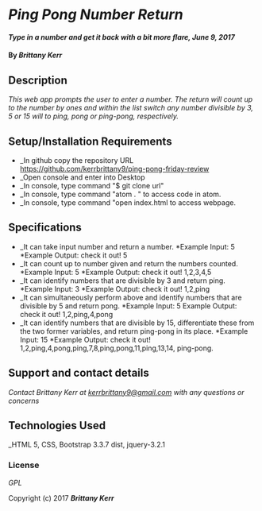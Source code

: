 # _Ping Pong Number Return_

#### _Type in a number and get it back with a bit more flare, June 9, 2017_

#### By _**Brittany Kerr**_

## Description

_This web app prompts the user to enter a number. The return will count up to the number by ones and within the list switch any number divisible by 3, 5 or 15 will to ping, pong or ping-pong, respectively._

## Setup/Installation Requirements

* _In github copy the repository URL   
  https://github.com/kerrbrittany9/ping-pong-friday-review
* _Open console and enter into Desktop
* _In console, type command "$ git clone url"
* _In console, type command "atom . " to access code in atom.
* _In console, type command "open index.html to access webpage.

## Specifications
* _It can take input number and return a number.
  *Example Input: 5
  *Example Output: check it out! 5
* _It can count up to number given and return the numbers counted.
  *Example Input: 5
  *Example Output: check it out! 1,2,3,4,5
* _It can identify numbers that are divisible by 3 and return ping.
  *Example Input: 3
  *Example Output: check it out! 1,2,ping
* _It can simultaneously perform above and identify numbers that are divisible          by 5 and return pong.
  *Example Input: 5
  Example Output: check it out! 1,2,ping,4,pong
* _It can identify numbers that are divisible by 15, differentiate these from          the two former variables, and return ping-pong in its place.
  *Example Input: 15
  *Example Output: check it out! 1,2,ping,4,pong,ping,7,8,ping,pong,11,ping,13,14, ping-pong.


## Support and contact details

_Contact Brittany Kerr at kerrbrittany9@gmail.com with any questions or concerns_

## Technologies Used

_HTML 5, CSS, Bootstrap 3.3.7 dist, jquery-3.2.1
### License

*GPL*

Copyright (c) 2017 **_Brittany Kerr_**

